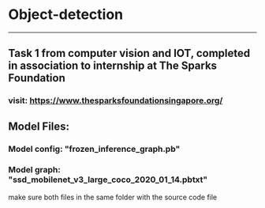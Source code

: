 # Object-detection
____________________________________________________________________

## Task 1 from computer vision and IOT, completed in association to internship at The Sparks Foundation 
### visit: https://www.thesparksfoundationsingapore.org/

## Model Files:
###     Model config: "frozen_inference_graph.pb"
###     Model graph: "ssd_mobilenet_v3_large_coco_2020_01_14.pbtxt"
make sure both files in the same folder with the source code file




    
    
